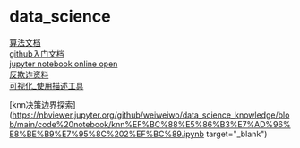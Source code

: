 # data_science
[算法文档](http://www.huaxiaozhuan.com/)\
[github入门文档](https://docs.github.com/cn/github/writing-on-github/basic-writing-and-formatting-syntax#headings)\
[jupyter notebook online open](https://nbviewer.jupyter.org/)\
[反欺诈资料](https://github.com/safe-graph/graph-fraud-detection-papers)\
[可视化_使用描述工具](https://datavizcatalogue.com/ZH/index.html)



[knn决策边界探索](https://nbviewer.jupyter.org/github/weiweiwo/data_science_knowledge/blob/main/code%20notebook/knn%EF%BC%88%E5%86%B3%E7%AD%96%E8%BE%B9%E7%95%8C%202%EF%BC%89.ipynb target="_blank")
